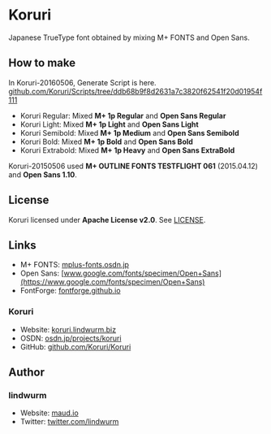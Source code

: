 # Koruri

Japanese TrueType font obtained by mixing M+ FONTS and Open Sans.

## How to make

In Koruri-20160506, Generate Script is here.  
[github.com/Koruri/Scripts/tree/ddb68b9f8d2631a7c3820f62541f20d01954f111](https://github.com/Koruri/Scripts/tree/ddb68b9f8d2631a7c3820f62541f20d01954f111)

- Koruri Regular: Mixed **M+ 1p Regular** and **Open Sans Regular**
- Koruri Light: Mixed **M+ 1p Light** and **Open Sans Light**
- Koruri Semibold: Mixed **M+ 1p Medium** and **Open Sans Semibold**
- Koruri Bold: Mixed **M+ 1p Bold** and **Open Sans Bold**
- Koruri Extrabold: Mixed **M+ 1p Heavy** and **Open Sans ExtraBold**

Koruri-20150506 used **M+ OUTLINE FONTS TESTFLIGHT 061** (2015.04.12) and **Open Sans 1.10**.

## License

Koruri licensed under **Apache License v2.0**. See [LICENSE](LICENSE).

## Links

- M+ FONTS: [mplus-fonts.osdn.jp](http://mplus-fonts.osdn.jp)
- Open Sans: [www.google.com/fonts/specimen/Open+Sans](https://www.google.com/fonts/specimen/Open+Sans)
- FontForge: [fontforge.github.io](http://fontforge.github.io)

### Koruri

- Website: [koruri.lindwurm.biz](http://koruri.lindwurm.biz)
- OSDN: [osdn.jp/projects/koruri](https://osdn.jp/projects/koruri)
- GitHub: [github.com/Koruri/Koruri](https://github.com/Koruri/Koruri)

## Author

### lindwurm

- Website: [maud.io](https://maud.io)
- Twitter: [twitter.com/lindwurm](https://twitter.com/lindwurm)

